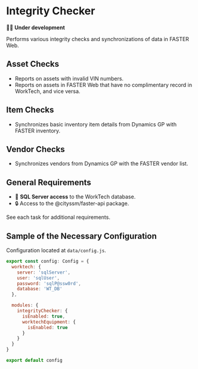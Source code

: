 # Integrity Checker

🧑‍💻 **Under development**

Performs various integrity checks and synchronizations of data in FASTER Web.

## Asset Checks

- Reports on assets with invalid VIN numbers.
- Reports on assets in FASTER Web that have no complimentary record in WorkTech,
  and vice versa.

## Item Checks

- Synchronizes basic inventory item details from Dynamics GP with FASTER inventory.

## Vendor Checks

- Synchronizes vendors from Dynamics GP with the FASTER vendor list.

## General Requirements

- 🔗 **SQL Server access** to the WorkTech database.
- 🔒 Access to the @cityssm/faster-api package.

See each task for additional requirements.

## Sample of the Necessary Configuration

Configuration located at `data/config.js`.

```javascript
export const config: Config = {
  worktech: {
    server: 'sqlServer',
    user: 'sqlUser',
    password: 'sqlP@ssw0rd',
    database: 'WT_DB'
  },

  modules: {
    integrityChecker: {
      isEnabled: true,
      worktechEquipment: {
        isEnabled: true
      }
    }
  }
}

export default config
```
